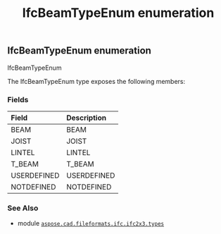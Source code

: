 ﻿---
title: IfcBeamTypeEnum enumeration
second_title: Aspose.CAD for Python via .NET API References
description: 
type: docs
weight: 1780
url: /aspose.cad.fileformats.ifc.ifc2x3.types/ifcbeamtypeenum/
is_root: false
---

## IfcBeamTypeEnum enumeration

IfcBeamTypeEnum



The IfcBeamTypeEnum type exposes the following members:

### Fields
| Field | Description |
| :- | :- |
| BEAM | BEAM |
| JOIST | JOIST |
| LINTEL | LINTEL |
| T_BEAM | T_BEAM |
| USERDEFINED | USERDEFINED |
| NOTDEFINED | NOTDEFINED |



### See Also
* module [`aspose.cad.fileformats.ifc.ifc2x3.types`](..)
